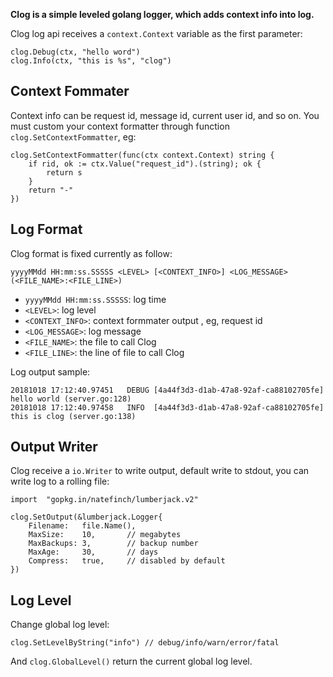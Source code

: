 **Clog is a simple leveled golang logger, which adds context info into log.**

Clog log api receives a `context.Context` variable as the first parameter:

```
clog.Debug(ctx, "hello word")
clog.Info(ctx, "this is %s", "clog")
```

## Context Fommater
Context info can be request id, message id, current user id, and so on.
You must custom your context formatter through function `clog.SetContextFommatter`, eg:

```golang
clog.SetContextFommatter(func(ctx context.Context) string {
	if rid, ok := ctx.Value("request_id").(string); ok {
		return s
	}
	return "-"
})
```

## Log Format

Clog format is fixed currently as follow:

```
yyyyMMdd HH:mm:ss.SSSSS <LEVEL> [<CONTEXT_INFO>] <LOG_MESSAGE> (<FILE_NAME>:<FILE_LINE>)
```

- `yyyyMMdd HH:mm:ss.SSSSS`: log time
- `<LEVEL>`: log level
- `<CONTEXT_INFO>`: context formmater output , eg, request id
- `<LOG_MESSAGE>`: log message
- `<FILE_NAME>`: the file to call Clog
- `<FILE_LINE>`: the line of file to call Clog

Log output sample:
```
20181018 17:12:40.97451   DEBUG [4a44f3d3-d1ab-47a8-92af-ca88102705fe] hello world (server.go:128)
20181018 17:12:40.97458   INFO  [4a44f3d3-d1ab-47a8-92af-ca88102705fe] this is clog (server.go:138)
```

## Output Writer
Clog receive a `io.Writer` to write output, default write to stdout, you can write log to a rolling file:

```golang
import	"gopkg.in/natefinch/lumberjack.v2"

clog.SetOutput(&lumberjack.Logger{
	Filename:   file.Name(),
	MaxSize:    10,       // megabytes
	MaxBackups: 3,        // backup number
	MaxAge:     30,       // days
	Compress:   true,     // disabled by default
})
```

## Log Level

Change global log level:

```golang
clog.SetLevelByString("info") // debug/info/warn/error/fatal
```

And `clog.GlobalLevel()` return the current global log level.



